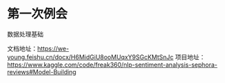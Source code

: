 # 第一次例会
数据处理基础

文档地址：https://we-young.feishu.cn/docx/H6MidGiU8ooMUqxY9SGcKMtSnJc
项目地址：https://www.kaggle.com/code/freak360/nlp-sentiment-analysis-sephora-reviews#Model-Building
